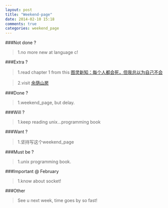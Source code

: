```yaml
---
layout: post
title: "Weekend-page"
date: 2014-02-10 15:18
comments: true
categories: weekend_page
---
```

###Not done ?

>1.no more new at language c!

###Extra ?
	
>1.read chapter 1 from this [图灵新知：每个人都会死，但我总以为自己不会](http://item.jd.com/11337615.html)

>2.visit [余荫山房](http://baike.baidu.com/link?url=YoTeGTbZO71dLySCK4sW8SKMeOL4ZN9mOjv_HpO6C5H1yRsItev0UDZFXMSa7W97)
       
###Done ?

>1.weekend_page, but delay.
	
###Will ?

>1.keep reading unix...programming book
		
###Want ?

>1.坚持写这个weekend_page

###Must be ?

>1.unix programming book.

###Important @ February
	
>1.know about socket!
	
###Other 

>See u next week, time goes by so fast!